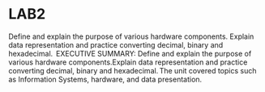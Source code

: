 # LAB2
Define and explain the purpose of various hardware components. Explain data representation and practice converting decimal, binary and hexadecimal. 
EXECUTIVE SUMMARY:
Define and explain the purpose of various hardware components.Explain data representation and practice converting decimal, binary and hexadecimal. The unit covered topics such as Information Systems, hardware, and data presentation. 

